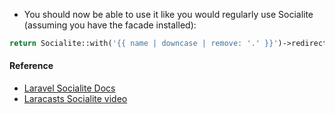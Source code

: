 * You should now be able to use it like you would regularly use Socialite (assuming you have the facade installed):

```php
return Socialite::with('{{ name | downcase | remove: '.' }}')->redirect();
```

#### Reference

* [Laravel Socialite Docs](https://github.com/laravel/socialite)  
* [Laracasts Socialite video](https://laracasts.com/series/whats-new-in-laravel-5/episodes/9)

